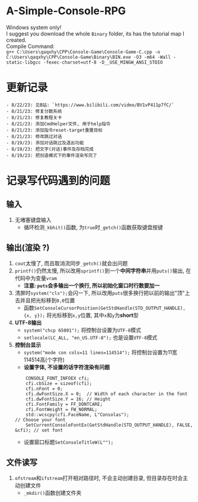 # A-Simple-Console-RPG
Windows system only!  
I suggest you download the whole `Binary` folder, its has the tutorial map I created.  
Compile Command:  
`g++ C:\Users\qaqxhy\CPP\Console-Game\Console-Game-C.cpp -o C:\Users\qaqxhy\CPP\Console-Game\Binary\BIN.exe -O3 -m64 -Wall -static-libgcc -fexec-charset=utf-8 -D__USE_MINGW_ANSI_STDIO`  
# 更新记录
    - 8/22/23: 见B站: `https://www.bilibili.com/video/BV1vP411p7fC/`
    - 8/21/23: 修复分数系统
    - 8/21/23: 修复教程关卡
    - 8/21/23: 添加CmdHelper文件, 用于help指令
    - 8/21/23: 添加指令reset-target重置目标
    - 8/21/23: 修改跳过对话
    - 8/19/23: 添加对话跳过及退出功能
    - 8/19/23: 把文字(对话)事件及存档完成
    - 8/19/23: 把创造模式下的事件渲染写完了

# 记录写代码遇到的问题  
## 输入  
1. 无堵塞键盘输入  
    - 循环检测`_kbhit()`函数, 为`true`时`_getch()`函数获取键盘按键  
## 输出(渲染 ?)  
1. `cout`太慢了, 而且取消流同步`_getch()`就会出问题  
2. `printf()`仍然太慢, 所以改用`sprintf()`到一个**中间字符串**并用`puts()`输出, 在代码中为变量`vram`  
    - **注意: `puts`会多输出一个换行, 所以初始化窗口时行数要加一**
3. 清屏时`system("cls");`会闪一下, 所以改用`puts`很多换行把以前的输出"顶"上去并且把光标移到`0,0`位置
    - 函数`SetConsoleCursorPosition(GetStdHandle(STD_OUTPUT_HANDLE), {x, y});` 将光标移到`x,y`位置, 其中`x`和`y`为**short**型
4. **UTF-8输出**
    - `system("chcp 65001");` 将控制台设置为`UTF-8`模式
    - `setlocale(LC_ALL, "en_US.UTF-8");` 也是设置`UTF-8`模式
5. **控制台显示**
    - `system("mode con cols=11 lines=114514");` 将控制台设置为11宽114514高(个字符)
    - **设置字体, 不设置的话字符渲染有问题**  
    ```
        CONSOLE_FONT_INFOEX cfi;
        cfi.cbSize = sizeof(cfi);
        cfi.nFont = 0;
        cfi.dwFontSize.X = 0;  // Width of each character in the font
        cfi.dwFontSize.Y = 16; // Height
        cfi.FontFamily = FF_DONTCARE;
        cfi.FontWeight = FW_NORMAL;
        std::wcscpy(cfi.FaceName, L"Consolas");                                // Choose your font
        SetCurrentConsoleFontEx(GetStdHandle(STD_OUTPUT_HANDLE), FALSE, &cfi); // set font
    ```
    - 设置窗口标题`SetConsoleTitleW(L"");`
## 文件读写  
1. `ofstream`和`ifstream`打开相对路径时, 不会主动创建目录, 但目录存在时会主动创建文件  
    - `_mkdir()`函数创建文件夹